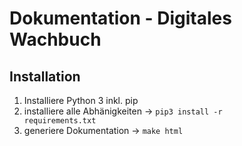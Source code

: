Dokumentation - Digitales Wachbuch
==================================

Installation
------------

1. Installiere Python 3 inkl. pip
2. installiere alle Abhänigkeiten  -> <code>pip3 install -r requirements.txt</code>
3. generiere Dokumentation -> <code>make html</code>
